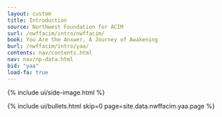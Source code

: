```yaml
---
layout: custom
title: Introduction
source: Northwest Foundation for ACIM
surl: /nwffacim/intro/nwffacim/
book: You Are the Answer, A Journey of Awakening
burl: /nwffacim/intro/yaa/
contents: nav/contents.html
nav: nav/np-data.html
bid: "yaa"
load-fa: true
---
```


<div class="custom-side-image">
  {% include ui/side-image.html %}
</div>

{% include ui/bullets.html
  skip=0
  page=site.data.nwffacim.yaa.page
%}

